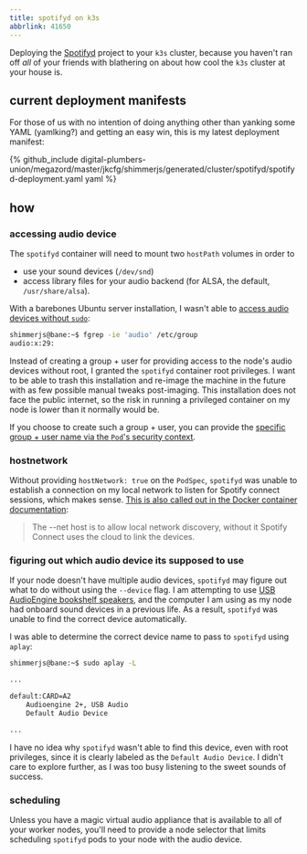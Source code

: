 ```yaml
---
title: spotifyd on k3s
abbrlink: 41650
---
```


Deploying the [Spotifyd](https://github.com/Spotifyd/spotifyd) project to your `k3s` cluster, because you haven't ran off *all* of your friends with blathering on about how cool the `k3s` cluster at your house is.

## current deployment manifests
For those of us with no intention of doing anything other than yanking some YAML (yamlking?) and getting an easy win, this is my latest deployment manifest:

{% github_include digital-plumbers-union/megazord/master/jkcfg/shimmerjs/generated/cluster/spotifyd/spotifyd-deployment.yaml yaml %}

## how

### accessing audio device
The `spotifyd` container will need to mount two `hostPath` volumes in order to

- use your sound devices (`/dev/snd`)
- access library files for your audio backend (for ALSA, the default, `/usr/share/alsa`).

With a barebones Ubuntu server installation, I wasn't able to [access audio devices without `sudo`](https://askubuntu.com/a/279134):  

```sh
shimmerjs@bane:~$ fgrep -ie 'audio' /etc/group
audio:x:29:
```

Instead of creating a group + user for providing access to the node's audio devices without root, I granted the `spotifyd` container root privileges.  I want to be able to trash this installation and re-image the machine in the future with as few possible manual tweaks post-imaging.  This installation does not face the public internet, so the risk in running a privileged container on my node is lower than it normally would be.  

If you choose to create such a group + user, you can provide the [specific group + user name via the `Pod`'s security context](https://kubernetes.io/docs/tasks/configure-pod-container/security-context/#set-the-security-context-for-a-pod).

### hostnetwork
Without providing `hostNetwork: true` on the `PodSpec`, `spotifyd` was unable to establish a connection on my local network to listen for Spotify connect sessions, which makes sense.  [This is also called out in the Docker container documentation](https://hub.docker.com/r/ggoussard/spotifyd):

>The --net host is to allow local network discovery, without it Spotify Connect uses the cloud to link the devices.

### figuring out which audio device its supposed to use
If your node doesn't have multiple audio devices, `spotifyd` may figure out what to do without using the `--device` flag.  I am attempting to use [USB AudioEngine bookshelf speakers](https://audioengineusa.com/shop/poweredspeakers/a2-plus-desktop-speakers/), and the computer I am using as my node had onboard sound devices in a previous life.  As a result, `spotifyd` was unable to find the correct device automatically.

I was able to determine the correct device name to pass to `spotifyd` using `aplay`:

```bash
shimmerjs@bane:~$ sudo aplay -L

...

default:CARD=A2
    Audioengine 2+, USB Audio
    Default Audio Device

...

```

I have no idea why `spotifyd` wasn't able to find this device, even with root privileges, since it is clearly labeled as the `Default Audio Device`.  I didn't care to explore further, as I was too busy listening to the sweet sounds of success.

### scheduling
Unless you have a magic virtual audio appliance that is available to all of your worker nodes, you'll need to provide a node selector that limits scheduling `spotifyd` pods to your node with the audio device.